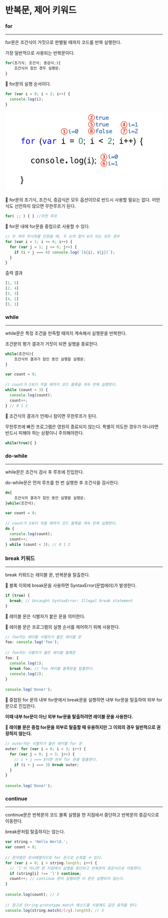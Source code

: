 # 반복문, 제어 키워드

### for

---

for문은 조건식이 거짓으로 판별될 때까지 코드를 반복 실행한다.

가장 일반적으로 사용되는 반복문이다.

```jsx
for(초기식; 조건식; 증감식;){
	조건식이 참인 경우 실행문;
}
```

🔸 for문의 실행 순서이다.

```jsx
for (var i = 0; i < 2; i++) {
  console.log(i);
}
```

![image.png](img/image.png)

🔸 for문의 초기식, 조건식, 증감식은 모두 옵션이므로 반드시 사용할 필요는 없다. 어떤 식도 선언하지 않으면 무한루프가 된다.

```jsx
for( ;; ) { } //무한 루프
```

🔸 for문 내에 for문을 중첩으로 사용할 수 있다.

```jsx
// 두 개의 주사위를 던졌을 때, 두 눈의 합이 6이 되는 모든 경우
for (var i = 1; i <= 6; i++) {
  for (var j = 1; j <= 6; j++) {
    if (i + j === 6) console.log(`[${i}, ${j}]`);
  }
}
```

출력 결과

```jsx
[1, 5]
[2, 4]
[3, 3]
[4, 2]
[5, 1]
```

### while

---

while문은 특정 조건을 만족할 때까지 계속해서 실행문을 반복한다.

조건문의 평가 결과가 거짓이 되면 실행을 종료한다.

```jsx
while(조건식){
	조건식의 결과가 참인 동안 실행할 실행문;
}
```

```jsx
var count = 0;

// count가 3보다 작을 때까지 코드 블록을 계속 반복 실행한다.
while (count < 3) {
  console.log(count);
  count++;
} // 0 1 2
```

🔸 조건식의 결과가 언제나 참이면 무한루프가 된다.

무한루프에 빠진 프로그램은 영원히 종료되지 않는다. 특별히 의도한 경우가 아니라면 반드시 피해야 하는 상황이니 주의해야한다.

```jsx
while(true){ }
```

### do-while

---

while문은 조건식 검사 후 루프에 진입한다.

do-while문은 먼저 루프를 한 번 실행한 후 조건식을 검사한다.

```jsx
do{
	조건식의 결과가 참인 동안 실행할 실행문;
}while(조건식);
```

```jsx
var count = 0;

// count가 3보다 작을 때까지 코드 블록을 계속 반복 실행한다.
do {
  console.log(count);
  count++;
} while (count < 3); // 0 1 2
```

### break 키워드

---

break 키워드는 레이블 문, 반복문을 탈출한다.

🔸 블록 이외에 break문을 사용하면 SyntaxError(문법에러)가 발생한다.

```jsx
if (true) {
  break; // Uncaught SyntaxError: Illegal break statement
}
```

🔸 레이블 문은 식별자가 붙은 문을 의미한다.

🔸 레이블 문은 프로그램의 실행 순서를 제어하기 위해 사용한다.

```jsx
// foo라는 레이블 식별자가 붙은 레이블 문
foo: console.log('foo');

// foo라는 식별자가 붙은 레이블 블록문
foo: {
  console.log(1);
  break foo; // foo 레이블 블록문을 탈출한다.
  console.log(2);
}

console.log('Done!');
```

🔸 중첩된 for 문의 내부 for문에서 break문을 실행하면 내부 for문을 탈출하여 외부 for문으로 진입한다.

**이때 내부 for문이 아닌 외부 for문을 탈출하려면 레이블 문을 사용한다.**

**🔸 레이블 문은 중첩 for문을 외부로 탈출할 때 유용하지만 그 이외의 경우 일반적으로 권장하지 않는다.**

```jsx
// outer라는 식별자가 붙은 레이블 for 문
outer: for (var i = 0; i < 3; i++) {
  for (var j = 0; j < 3; j++) {
    // i + j === 3이면 외부 for 문을 탈출한다.
    if (i + j === 3) break outer;
  }
}

console.log('Done!');
```

### continue

---

continue문은 반복문의 코드 블록 실행을 현 지점에서 중단하고 반복문의 증감식으로 이동한다.

break문처럼 탈출하지는 않는다.

```jsx
var string = 'Hello World.';
var count = 0;

// 문자열은 유사배열이므로 for 문으로 순회할 수 있다.
for (var i = 0; i < string.length; i++) {
  // 'l'이 아니면 현 지점에서 실행을 중단하고 반복문의 증감식으로 이동한다.
  if (string[i] !== 'l') continue;
  count++; // continue 문이 실행되면 이 문은 실행되지 않는다.
}

console.log(count); // 3

// 참고로 String.prototype.match 메소드를 사용해도 같은 동작을 한다.
console.log(string.match(/l/g).length); // 3
```